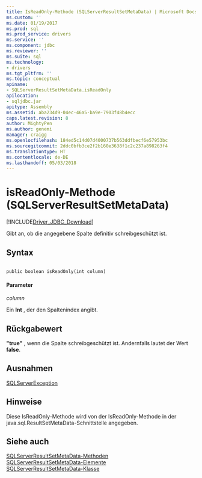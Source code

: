 ```yaml
---
title: IsReadOnly-Methode (SQLServerResultSetMetaData) | Microsoft Docs
ms.custom: ''
ms.date: 01/19/2017
ms.prod: sql
ms.prod_service: drivers
ms.service: ''
ms.component: jdbc
ms.reviewer: ''
ms.suite: sql
ms.technology:
- drivers
ms.tgt_pltfrm: ''
ms.topic: conceptual
apiname:
- SQLServerResultSetMetaData.isReadOnly
apilocation:
- sqljdbc.jar
apitype: Assembly
ms.assetid: aba234d9-04ec-46a5-ba9e-7903f48b4ecc
caps.latest.revision: 8
author: MightyPen
ms.author: genemi
manager: craigg
ms.openlocfilehash: 184ed5c14d07d4000737b563ddfbecf6e57953bc
ms.sourcegitcommit: 2ddc0bfb3ce2f2b160e3638f1c2c237a898263f4
ms.translationtype: HT
ms.contentlocale: de-DE
ms.lasthandoff: 05/03/2018
---
```

# <a name="isreadonly-method-sqlserverresultsetmetadata"></a>isReadOnly-Methode (SQLServerResultSetMetaData)
[!INCLUDE[Driver_JDBC_Download](../../../includes/driver_jdbc_download.md)]

  Gibt an, ob die angegebene Spalte definitiv schreibgeschützt ist.  
  
## <a name="syntax"></a>Syntax  
  
```  
  
public boolean isReadOnly(int column)  
```  
  
#### <a name="parameters"></a>Parameter  
 *column*  
  
 Ein **Int** , der den Spaltenindex angibt.  
  
## <a name="return-value"></a>Rückgabewert  
 **"true"** , wenn die Spalte schreibgeschützt ist. Andernfalls lautet der Wert **false**.  
  
## <a name="exceptions"></a>Ausnahmen  
 [SQLServerException](../../../connect/jdbc/reference/sqlserverexception-class.md)  
  
## <a name="remarks"></a>Hinweise  
 Diese IsReadOnly-Methode wird von der IsReadOnly-Methode in der java.sql.ResultSetMetaData-Schnittstelle angegeben.  
  
## <a name="see-also"></a>Siehe auch  
 [SQLServerResultSetMetaData-Methoden](../../../connect/jdbc/reference/sqlserverresultsetmetadata-methods.md)   
 [SQLServerResultSetMetaData-Elemente](../../../connect/jdbc/reference/sqlserverresultsetmetadata-members.md)   
 [SQLServerResultSetMetaData-Klasse](../../../connect/jdbc/reference/sqlserverresultsetmetadata-class.md)  
  
  
